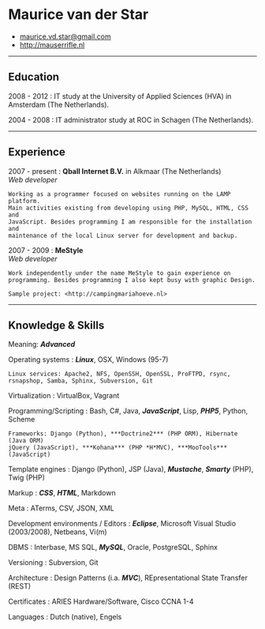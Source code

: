 # Maurice van der Star

* <maurice.vd.star@gmail.com>
* <http://mauserrifle.nl>

-------------------------------------------------------------------------------

## Education
2008 - 2012
:   IT study at the University of Applied Sciences (HVA) in Amsterdam (The 
    Netherlands).

2004 - 2008
:   IT administrator study at ROC in Schagen (The Netherlands).

-------------------------------------------------------------------------------

## Experience
2007 - present
:   **Qball Internet B.V.** in Alkmaar (The Netherlands)  
    *Web developer*  

    Working as a programmer focused on websites running on the LAMP platform.
    Main activities existing from developing using PHP, MySQL, HTML, CSS and 
    JavaScript. Besides programming I am responsible for the installation and 
    maintenance of the local Linux server for development and backup.

2007 - 2009
:   **MeStyle**  
    *Web developer*  

    Work independently under the name MeStyle to gain experience on
    programming. Besides programming I also kept busy with graphic Design.  

    Sample project: <http://campingmariahoeve.nl>

-------------------------------------------------------------------------------

## Knowledge & Skills

Meaning: ***Advanced***

Operating systems
:   ***Linux***, OSX, Windows (95-7)  

    Linux services: Apache2, NFS, OpenSSH, OpenSSL, ProFTPD, rsync, 
    rsnapshop, Samba, Sphinx, Subversion, Git

Virtualization
:    VirtualBox, Vagrant

Programming/Scripting
:   Bash, C#, Java, ***JavaScript***, Lisp, ***PHP5***, Python, Scheme  

    Frameworks: Django (Python), ***Doctrine2*** (PHP ORM), Hibernate (Java ORM) 
    jQuery (JavaScript), ***Kohana*** (PHP *H*MVC), ***MooTools*** (JavaScript)

Template engines
:   Django (Python), JSP (Java), ***Mustache***, ***Smarty*** (PHP), Twig (PHP)

Markup
:   ***CSS***, ***HTML***, Markdown

Meta
:   ATerms, CSV, JSON, XML

Development environments / Editors
:   ***Eclipse***, Microsoft Visual Studio (2003/2008), Netbeans, Vi(m)

DBMS
:   Interbase, MS SQL, ***MySQL***, Oracle, PostgreSQL, Sphinx

Versioning
:   Subversion, Git

Architecture
:   Design Patterns (i.a. ***MVC***), REpresentational State Transfer (REST)

Certificates
:   ARIES Hardware/Software, Cisco CCNA 1-4

Languages
:   Dutch (native), Engels
